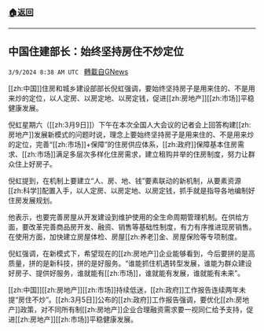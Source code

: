 ###  [:house:返回](README.md)
---


## 中国住建部长：始终坚持房住不炒定位
`3/9/2024 8:38 AM UTC ` [轉載自GNews](https://gnews.org/articles/2379458)

[[zh:中国]]住房和城乡建设部部长倪虹强调，要始终坚持房子是用来住的、不是用来炒的定位，以人定房、以房定地、以房定钱，促进[[zh:房地产]][[zh:市场]]平稳健康发展。

倪虹星期六（[[zh:3月9日]]）下午在本次全国人大会议的记者会上回答构建[[zh:房地产]]发展新模式的问题时说，理念上要始终坚持房子是用来住的、不是用来炒的定位，完善“[[zh:市场]]+保障”的住房供应体系，[[zh:政府]]保障基本住房需求、[[zh:市场]]满足多层次多样化住房需求，建立租购并举的住房制度，努力让群众住上好房子。

倪虹提到，在机制上要建立“人、房、地、钱”要素联动的新机制，从要素资源[[zh:科学]]配置入手，以人定房、以房定地、以房定钱，抓手就是指导各地编制好住房发展规划。

他表示，也要完善房屋从开发建设到维护使用的全生命周期管理机制。在供给方面，要改革完善商品房开发、融资、销售等基础性制度，有力有序推进现房销售。在使用方面，加快建立房屋体检、房屋[[zh:养老]]金、房屋保险等专项制度。

倪虹强调，在新模式下，希望现在的[[zh:房地产]]企业能够看到，今后要拼的是高质量，拼的是新科技，拼的是好服务。“谁能抓住机遇转型发展，谁能为群众建设好房子、提供好服务，谁就能有[[zh:市场]]，谁就能有发展，谁就能有未来”。

[[zh:中国]][[zh:房地产]][[zh:市场]]持续低迷，[[zh:政府]]工作报告连续两年未提“房住不炒”。[[zh:3月5日]]公布的[[zh:政府]]工作报告强调，要优化[[zh:房地产]]政策，对不同所有制[[zh:房地产]]企业合理融资需求要一视同仁给予支持，促进[[zh:房地产]][[zh:市场]]平稳健康发展。

